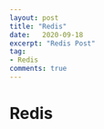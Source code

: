 ```yaml
---
layout: post
title: "Redis"
date:   2020-09-18
excerpt: "Redis Post"
tag:
- Redis
comments: true
---
```

# Redis

